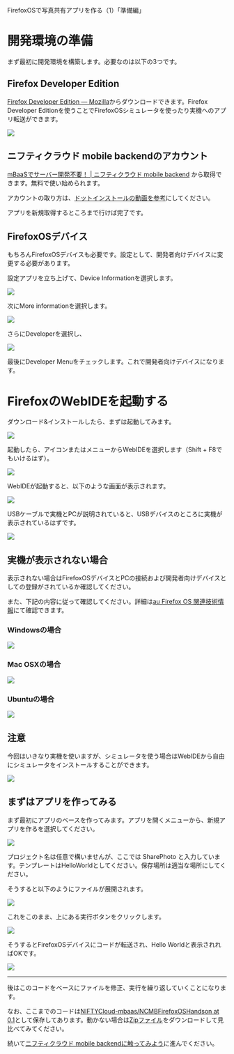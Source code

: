 FirefoxOSで写真共有アプリを作る（1）「準備編」

# 開発環境の準備

まず最初に開発環境を構築します。必要なのは以下の3つです。

## Firefox Developer Edition

[Firefox Developer Edition — Mozilla](https://www.mozilla.org/ja/firefox/developer/)からダウンロードできます。Firefox Developer Editionを使うことでFirefoxOSシミュレータを使ったり実機へのアプリ転送ができます。

![](http://blog.mb.cloud.nifty.com/wp-content/uploads/2015/07/firefox-developer-edition-website.png)

## ニフティクラウド mobile backendのアカウント

[mBaaSでサーバー開発不要！ | ニフティクラウド mobile backend](http://mb.cloud.nifty.com/) から取得できます。無料で使い始められます。

アカウントの取り方は、[ドットインストールの動画を参考](http://dotinstall.com/lessons/basic_ncmb/33302)にしてください。

アプリを新規取得するところまで行けば完了です。

## FirefoxOSデバイス

もちろんFirefoxOSデバイスも必要です。設定として、開発者向けデバイスに変更する必要があります。

設定アプリを立ち上げて、Device Informationを選択します。

![](http://blog.mb.cloud.nifty.com/wp-content/uploads/2015/07/firefoxos-setting.png)

次にMore informationを選択します。

![](http://blog.mb.cloud.nifty.com/wp-content/uploads/2015/07/firefoxos-device-information.png)

さらにDeveloperを選択し、

![](http://blog.mb.cloud.nifty.com/wp-content/uploads/2015/07/firefoxos-more-information.png)

最後にDeveloper Menuをチェックします。これで開発者向けデバイスになります。

# FirefoxのWebIDEを起動する

ダウンロード&インストールしたら、まずは起動してみます。

![](http://blog.mb.cloud.nifty.com/wp-content/uploads/2015/07/firefox-developer-edition.png)

起動したら、アイコンまたはメニューからWebIDEを選択します（Shift + F8でもいけるはず）。

![](http://blog.mb.cloud.nifty.com/wp-content/uploads/2015/07/launch-webide.png)

 WebIDEが起動すると、以下のような画面が表示されます。
 
![](http://blog.mb.cloud.nifty.com/wp-content/uploads/2015/07/webide.png)

USBケーブルで実機とPCが説明されていると、USBデバイスのところに実機が表示されているはずです。

![](http://blog.mb.cloud.nifty.com/wp-content/uploads/2015/07/webide-devices.png)

## 実機が表示されない場合

表示されない場合はFirefoxOSデバイスとPCの接続および開発者向けデバイスとしての登録がされているか確認してください。

また、下記の内容に従って確認してください。詳細は[au Firefox OS 関連技術情報](http://opensource.kddi.com/fx0/)にて確認できます。

### Windowsの場合

![](http://blog.mb.cloud.nifty.com/wp-content/uploads/2015/07/firefoxos-1-connect-windows.png)

### Mac OSXの場合

![](http://blog.mb.cloud.nifty.com/wp-content/uploads/2015/07/firefoxos-1-connect-mac-osx.png)

### Ubuntuの場合

![](http://blog.mb.cloud.nifty.com/wp-content/uploads/2015/07/firefoxos-1-connect-ubuntu.png)

## 注意

今回はいきなり実機を使いますが、シミュレータを使う場合はWebIDEから自由にシミュレータをインストールすることができます。

![](http://blog.mb.cloud.nifty.com/wp-content/uploads/2015/07/webide-install-simulator.png)

## まずはアプリを作ってみる

まず最初にアプリのベースを作ってみます。アプリを開くメニューから、新規アプリを作るを選択してください。

![](http://blog.mb.cloud.nifty.com/wp-content/uploads/2015/07/new-app.png)

プロジェクト名は任意で構いませんが、ここでは SharePhoto と入力しています。テンプレートはHelloWorldとしてください。保存場所は適当な場所にしてください。

そうすると以下のようにファイルが展開されます。

![](http://blog.mb.cloud.nifty.com/wp-content/uploads/2015/07/new-app-files.png)

これをこのまま、上にある実行ボタンをクリックします。

![](http://blog.mb.cloud.nifty.com/wp-content/uploads/2015/07/run-app.png)

そうするとFirefoxOSデバイスにコードが転送され、Hello Worldと表示されればOKです。

![](http://blog.mb.cloud.nifty.com/wp-content/uploads/2015/07/hello-world-first.png)

----

後はこのコードをベースにファイルを修正、実行を繰り返していくことになります。

なお、ここまでのコードは[NIFTYCloud-mbaas/NCMBFirefoxOSHandson at 0.1](https://github.com/NIFTYCloud-mbaas/NCMBFirefoxOSHandson/tree/0.1)として保存してあります。動かない場合は[Zipファイル](https://github.com/NIFTYCloud-mbaas/NCMBFirefoxOSHandson/archive/0.1.zip)をダウンロードして見比べてみてください。

続いて[ニフティクラウド mobile backendに触ってみよう](02.md)に進んでください。

